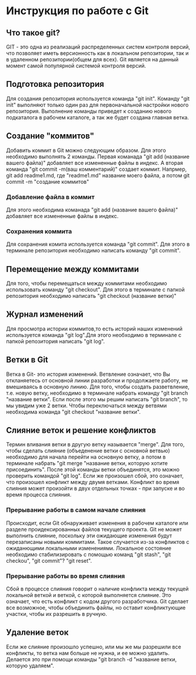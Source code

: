 # Инструкция по работе с Git

## Что такое git?

GIT - это одна из реализаций распределенных систем контроля версий, что позволяет иметь версионность как в локальном репозитории, так и в удаленном репозитории(общем для всех). Git является на данный момент самой популярной системой контроля версий.

## Подготовка репозитория

Для создания репозитория используется команда "git init". Команду  "git init" выполняют только один раз для первоначальной настройки нового репозитория. Выполнение команды приведет к созданию нового подкаталога в рабочем каталоге, а так же будет создана главная ветка. 

## Создание "коммитов"

Добавить коммит в Git можно следующим образом. Для этого необходимо выполнять 2 команды. Первая команада "git add (название вашего файла)" добавляет все измененные файлы в индекс. А вторая команда "git commit -m(ваш комментарий)" создает коммит. 
Напрмер, git add readme1.md, где "readme1.md" название моего файла, а потом git commit -m "создание коммитов"

### Добавление файла в коммит

Для этого необходима команада "git add (название вашего файла)" добавляет все измененные файлы в индекс.

### Сохранения коммита

Для сохранения комита используется команда "git commit".  Для этого в терминале репозитория необходимо написать команду "git commit".



## Перемещение между коммитами

Для того, чтобы перемещаться между коммитами необходимо использовать команду "git checkout". Для этого в терминале с папкой репозитория необходимо написать "git checkout (название ветки)"

## Журнал изменений


Для просмотра истории коммитов,то есть историй наших изменений используется команда "git log".Для этого необходимо в терминале с папкой репозитория написать "git log".

## Ветки в Git

Ветка в Git- это история изменений. Ветвление означает, что Вы откланяетесь от основной линии разработки и продолжаете работу, не вмешиваясь в основную линию. Для того, чтобы создать разветвление, т.е. новую ветку, необходимо в терминале набрать команду "git branch "название ветки". Если после этого мы решим написать "git branch", то мы увидим уже 2 ветки. Чтобы переключаться между ветвями необходима команда "git checkout "название ветки".

## Слияние веток и решение конфликтов

Термин вливания ветки в другую ветку называется "merge". Для того, чтобы сделать слияние (объеденение ветки с основной ветвью) необходимо для начала перейти на основную ветку, а потом в терминале набрать "git merge "название ветки, которую хотите присоединить". После этой команды ветки объединятся, это можно проверить командой "git log". Если же произошел сбой, это означает, что произошел конфликт между двумя ветками. Конфликт во время слияния может произойти в двух отдельных точках - при запуске и во время процесса слияния. 

### Прерывание работы в самом начале слияния

Происходит, если Git обнаруживает изменения в рабочем каталоге или разделе проидексированных файлов текущего проекта. Git не может выполнить слияние, поскольку эти ожидающие изменения будут перезаписаны новыми коммитами. Такое случается из-за конфликтов с ожиданющими локальными изменениями. Локальное состояние необходимо стабилизировать с помощью команд "git stash", "git checkou", "git commit"? "git reset".

### Прерывание работы во время слияния

Сбой в процессе слияния говорит о наличие конфликта между текущей локальной веткой и веткой, с которой выполняется слияние. Это означает, что есть конфликт с кодом другого разработчика. Git сделает все возможное, чтобы объединить файлы, но оставит конфликтующие участки, чтобы их разрешить в ручную. 

## Удаление веток 

Если же слияние произошло успешно, или мы же мы разрешили все конфликты, то ветка нам больше не нужна, и ее можно удалить. Делается это при помощи команды "git branch -d "название ветки, которую удаляем".

